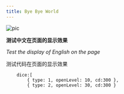 ```yaml
---
title: Bye Bye World
---
```


![pic](https://wx1.sinaimg.cn/mw2000/a01bc3fbgy1gnvbldq7c6j21bb1r3tu5.jpg)


**测试中文在页面的显示效果**

*Test the display of English on the page*

测试代码在页面的显示效果
```
	dice:[
		{ type: 1, openLevel: 10, cd:300 },
		{ type: 2, openLevel: 30, cd:300 }
```
